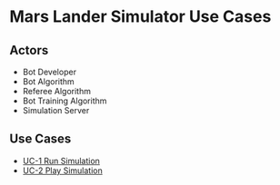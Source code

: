 # Mars Lander Simulator Use Cases

## Actors
* Bot Developer
* Bot Algorithm
* Referee Algorithm
* Bot Training Algorithm
* Simulation Server

## Use Cases
* [UC-1 Run Simulation](/documentation/requirements/user_requirements/uc_1)
* [UC-2 Play Simulation](/documentation/requirements/user_requirements/uc_2)
